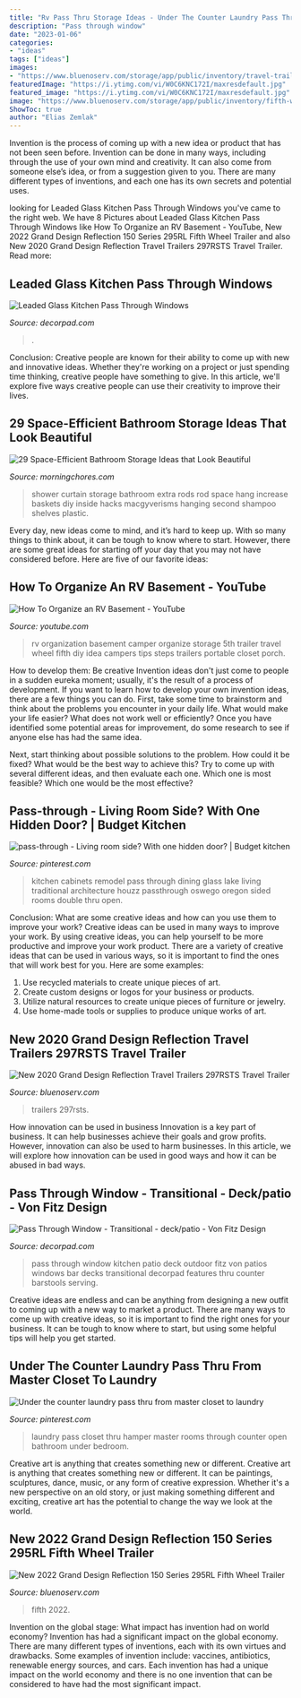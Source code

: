```yaml
---
title: "Rv Pass Thru Storage Ideas - Under The Counter Laundry Pass Thru From Master Closet To Laundry"
description: "Pass through window"
date: "2023-01-06"
categories:
- "ideas"
tags: ["ideas"]
images:
- "https://www.bluenoserv.com/storage/app/public/inventory/travel-trailer-grand-design-reflection-travel-trailers-A91K.JPG"
featuredImage: "https://i.ytimg.com/vi/W0C6KNC172I/maxresdefault.jpg"
featured_image: "https://i.ytimg.com/vi/W0C6KNC172I/maxresdefault.jpg"
image: "https://www.bluenoserv.com/storage/app/public/inventory/fifth-wheel-trailer-grand-design-reflection-150-series-H1S7.JPG"
ShowToc: true
author: "Elias Zemlak"
---
```



Invention is the process of coming up with a new idea or product that has not been seen before. Invention can be done in many ways, including through the use of your own mind and creativity. It can also come from someone else’s idea, or from a suggestion given to you. There are many different types of inventions, and each one has its own secrets and potential uses.

	

		
looking for Leaded Glass Kitchen Pass Through Windows you've came to the right web. We have 8 Pictures about Leaded Glass Kitchen Pass Through Windows like How To Organize an RV Basement - YouTube, New 2022 Grand Design Reflection 150 Series 295RL Fifth Wheel Trailer and also New 2020 Grand Design Reflection Travel Trailers 297RSTS Travel Trailer. Read more:
		
    
## Leaded Glass Kitchen Pass Through Windows

<img loading=lazy src="https://cdn.decorpad.com/photos/2015/08/08/kitchen-pass-through-leaded-glass-doors-carrera-marble-counters.png" onerror="this.onerror=null;this.src='https://tse1.mm.bing.net/th?id=OIP.Pl3Xq_rYob4wVd6wEyPnrQHaKv&amp;pid=15.1';" alt="Leaded Glass Kitchen Pass Through Windows">

_Source: decorpad.com_

>. 

	

Conclusion:
Creative people are known for their ability to come up with new and innovative ideas. Whether they're working on a project or just spending time thinking, creative people have something to give. In this article, we'll explore five ways creative people can use their creativity to improve their lives.

    
## 29 Space-Efficient Bathroom Storage Ideas That Look Beautiful

<img loading=lazy src="https://i2.wp.com/morningchores.com/wp-content/uploads/2016/11/Bathroom-Ideas-Shower-Rod-Storage.jpg?resize=582%2C417" onerror="this.onerror=null;this.src='https://tse4.mm.bing.net/th?id=OIP.3dwGfLRfFIhshNipvaM-UgHaFT&amp;pid=15.1';" alt="29 Space-Efficient Bathroom Storage Ideas that Look Beautiful">

_Source: morningchores.com_

>shower curtain storage bathroom extra rods rod space hang increase baskets diy inside hacks macgyverisms hanging second shampoo shelves plastic. 

	

Every day, new ideas come to mind, and it’s hard to keep up. With so many things to think about, it can be tough to know where to start. However, there are some great ideas for starting off your day that you may not have considered before. Here are five of our favorite ideas: 

    
## How To Organize An RV Basement - YouTube

<img loading=lazy src="https://i.ytimg.com/vi/W0C6KNC172I/maxresdefault.jpg" onerror="this.onerror=null;this.src='https://tse3.mm.bing.net/th?id=OIP.PWfY7qZa1vyg92qe4uyDygHaEK&amp;pid=15.1';" alt="How To Organize an RV Basement - YouTube">

_Source: youtube.com_

>rv organization basement camper organize storage 5th trailer travel wheel fifth diy idea campers tips steps trailers portable closet porch. 

	

How to develop them: Be creative
Invention ideas don't just come to people in a sudden eureka moment; usually, it's the result of a process of development. If you want to learn how to develop your own invention ideas, there are a few things you can do. 
First, take some time to brainstorm and think about the problems you encounter in your daily life. What would make your life easier? What does not work well or efficiently? Once you have identified some potential areas for improvement, do some research to see if anyone else has had the same idea. 

Next, start thinking about possible solutions to the problem. How could it be fixed? What would be the best way to achieve this? Try to come up with several different ideas, and then evaluate each one. Which one is most feasible? Which one would be the most effective?

    
## Pass-through - Living Room Side? With One Hidden Door? | Budget Kitchen

<img loading=lazy src="https://i.pinimg.com/736x/e4/20/d0/e420d0e341f70ab0b26bc1fcaf4f8358--glass-cabinets-upper-cabinets.jpg" onerror="this.onerror=null;this.src='https://tse1.mm.bing.net/th?id=OIP.ROyDxzdr6DBJxk6ZKIkozAHaFw&amp;pid=15.1';" alt="pass-through - Living room side? With one hidden door? | Budget kitchen">

_Source: pinterest.com_

>kitchen cabinets remodel pass through dining glass lake living traditional architecture houzz passthrough oswego oregon sided rooms double thru open. 

	

Conclusion: What are some creative ideas and how can you use them to improve your work?
Creative ideas can be used in many ways to improve your work. By using creative ideas, you can help yourself to be more productive and improve your work product. There are a variety of creative ideas that can be used in various ways, so it is important to find the ones that will work best for you. Here are some examples: 
1. Use recycled materials to create unique pieces of art.
2. Create custom designs or logos for your business or products.
3. Utilize natural resources to create unique pieces of furniture or jewelry.
4. Use home-made tools or supplies to produce unique works of art.

    
## New 2020 Grand Design Reflection Travel Trailers 297RSTS Travel Trailer

<img loading=lazy src="https://www.bluenoserv.com/storage/app/public/inventory/travel-trailer-grand-design-reflection-travel-trailers-A91K.JPG" onerror="this.onerror=null;this.src='https://tse2.mm.bing.net/th?id=OIP.weDSJTpnP47SkzuK5ch-0QHaFj&amp;pid=15.1';" alt="New 2020 Grand Design Reflection Travel Trailers 297RSTS Travel Trailer">

_Source: bluenoserv.com_

>trailers 297rsts. 

	

How innovation can be used in business
Innovation is a key part of business. It can help businesses achieve their goals and grow profits. However, innovation can also be used to harm businesses. In this article, we will explore how innovation can be used in good ways and how it can be abused in bad ways.

    
## Pass Through Window - Transitional - Deck/patio - Von Fitz Design

<img loading=lazy src="http://cdn.decorpad.com/photos/2014/01/13/499139d1dbfd.jpg" onerror="this.onerror=null;this.src='https://tse4.mm.bing.net/th?id=OIP.2lWF1Iuz_quS5zp8icVlEwHaLH&amp;pid=15.1';" alt="Pass Through Window - Transitional - deck/patio - Von Fitz Design">

_Source: decorpad.com_

>pass through window kitchen patio deck outdoor fitz von patios windows bar decks transitional decorpad features thru counter barstools serving. 

	

Creative ideas are endless and can be anything from designing a new outfit to coming up with a new way to market a product. There are many ways to come up with creative ideas, so it is important to find the right ones for your business. It can be tough to know where to start, but using some helpful tips will help you get started.

    
## Under The Counter Laundry Pass Thru From Master Closet To Laundry

<img loading=lazy src="https://i.pinimg.com/736x/f7/71/1d/f7711d706531c080a15755e2972ed104--laundry-hamper-laundry-rooms.jpg" onerror="this.onerror=null;this.src='https://tse4.mm.bing.net/th?id=OIP.7WQfLUtNT_6vUkhHNq5ETQHaJ6&amp;pid=15.1';" alt="Under the counter laundry pass thru from master closet to laundry">

_Source: pinterest.com_

>laundry pass closet thru hamper master rooms through counter open bathroom under bedroom. 

	

Creative art is anything that creates something new or different.
Creative art is anything that creates something new or different. It can be paintings, sculptures, dance, music, or any form of creative expression. Whether it's a new perspective on an old story, or just making something different and exciting, creative art has the potential to change the way we look at the world.

    
## New 2022 Grand Design Reflection 150 Series 295RL Fifth Wheel Trailer

<img loading=lazy src="https://www.bluenoserv.com/storage/app/public/inventory/fifth-wheel-trailer-grand-design-reflection-150-series-H1S7.JPG" onerror="this.onerror=null;this.src='https://tse4.mm.bing.net/th?id=OIP.0HuvrJvPyq6Z3dkH6DAzfAHaFj&amp;pid=15.1';" alt="New 2022 Grand Design Reflection 150 Series 295RL Fifth Wheel Trailer">

_Source: bluenoserv.com_

>fifth 2022. 

	

Invention on the global stage: What impact has invention had on world economy?
Invention has had a significant impact on the global economy. There are many different types of inventions, each with its own virtues and drawbacks. Some examples of invention include: vaccines, antibiotics, renewable energy sources, and cars. Each invention has had a unique impact on the world economy and there is no one invention that can be considered to have had the most significant impact.

